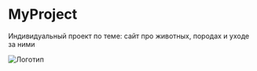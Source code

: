 # MyProject
Индивидуальный проект по теме: сайт про животных, породах и уходе за ними

![Логотип](https://octodex.github.com/images/orderedlistocat.png "Логотип GitHub") 
